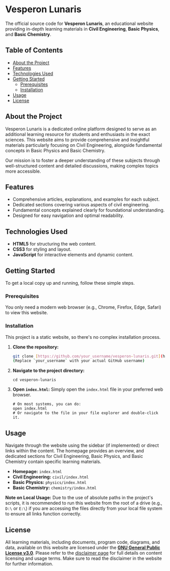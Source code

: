 # Vesperon Lunaris

The official source code for **Vesperon Lunaris**, an educational website providing in-depth learning materials in **Civil Engineering**, **Basic Physics**, and **Basic Chemistry**.

## Table of Contents

* [About the Project](#about-the-project)
* [Features](#features)
* [Technologies Used](#technologies-used)
* [Getting Started](#getting-started)
    * [Prerequisites](#prerequisites)
    * [Installation](#installation)
* [Usage](#usage)
* [License](#license)

## About the Project

Vesperon Lunaris is a dedicated online platform designed to serve as an additional learning resource for students and enthusiasts in the exact sciences. This website aims to provide comprehensive and insightful materials particularly focusing on Civil Engineering, alongside fundamental concepts in Basic Physics and Basic Chemistry.

Our mission is to foster a deeper understanding of these subjects through well-structured content and detailed discussions, making complex topics more accessible.

## Features

* Comprehensive articles, explanations, and examples for each subject.
* Dedicated sections covering various aspects of civil engineering.
* Fundamental concepts explained clearly for foundational understanding.
* Designed for easy navigation and optimal readability.

## Technologies Used

* **HTML5** for structuring the web content.
* **CSS3** for styling and layout.
* **JavaScript** for interactive elements and dynamic content.

## Getting Started

To get a local copy up and running, follow these simple steps.

### Prerequisites

You only need a modern web browser (e.g., Chrome, Firefox, Edge, Safari) to view this website.

### Installation

This project is a static website, so there's no complex installation process.

1.  **Clone the repository:**
    ```bash
    git clone [https://github.com/your_username/vesperon-lunaris.git](https://github.com/your_username/vesperon-lunaris.git)
    (Replace `your_username` with your actual GitHub username)
2.  **Navigate to the project directory:**
    ```
    cd vesperon-lunaris
    ```
3.  **Open `index.html`:**
    Simply open the `index.html` file in your preferred web browser.

    ```
    # On most systems, you can do:
    open index.html
    # Or navigate to the file in your file explorer and double-click it.
    ```

## Usage

Navigate through the website using the sidebar (if implemented) or direct links within the content. The homepage provides an overview, and dedicated sections for Civil Engineering, Basic Physics, and Basic Chemistry contain specific learning materials.

* **Homepage:** `index.html`
* **Civil Engineering:** `civil/index.html`
* **Basic Physics:** `physics/index.html`
* **Basic Chemistry:** `chemistry/index.html`

**Note on Local Usage:** Due to the use of absolute paths in the project's scripts, it is recommended to run this website from the root of a drive (e.g., `D:\` or `E:\`) if you are accessing the files directly from your local file system to ensure all links function correctly.

## License

All learning materials, including documents, program code, diagrams, and data, available on this website are licensed under the [**GNU General Public License v3.0**](https://www.gnu.org/licenses/gpl-3.0.html). Please refer to the [disclaimer page](https://vesperon-lunaris.pages.dev/disclaimer/) for full details on content licensing and usage terms. Make sure to read the disclaimer in the website for further information.
